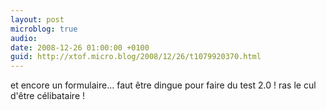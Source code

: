 ```yaml
---
layout: post
microblog: true
audio: 
date: 2008-12-26 01:00:00 +0100
guid: http://xtof.micro.blog/2008/12/26/t1079920370.html
---
```

et encore un formulaire... faut être dingue pour faire du test 2.0 ! ras le cul d'être célibataire !
